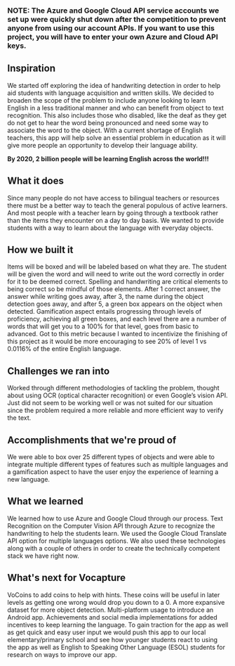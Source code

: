 ### NOTE: The Azure and Google Cloud API service accounts we set up were quickly shut down after the competition to prevent anyone from using our account APIs. If you want to use this project, you will have to enter your own Azure and Cloud API keys.

## Inspiration
We started off exploring the idea of handwriting detection in order to help aid students with language acquisition and written skills. We decided to broaden the scope of the problem to include anyone looking to learn English in a less traditional manner and who can benefit from object to text recognition. This also includes those who disabled, like the deaf as they get do not get to hear the word being pronounced and need some way to associate the word to the object. With a current shortage of English teachers, this app will help solve an essential problem in education as it will give more people an opportunity to develop their language ability.

**By 2020, 2 billion people will be learning English across the world!!!**

## What it does
Since many people do not have access to bilingual teachers or resources there must be a better way to teach the general populous of active learners. And most people with a teacher learn by going through a textbook rather than the items they encounter on a day to day basis. We wanted to provide students with a way to learn about the language with everyday objects.

## How we built it
Items will be boxed and will be labeled based on what they are. The student will be given the word and will need to write out the word correctly in order for it to be deemed correct. Spelling and handwriting are critical elements to being correct so be mindful of those elements. After 1 correct answer, the answer while writing goes away, after 3, the name during the object detection goes away, and after 5, a green box appears on the object when detected. Gamification aspect entails progressing through levels of proficiency, achieving all green boxes, and each level there are a number of words that will get you to a 100% for that level, goes from basic to advanced. Got to this metric because I wanted to incentivize the finishing of this project as it would be more encouraging to see 20% of level 1 vs 0.0116% of the entire English language.

## Challenges we ran into
Worked through different methodologies of tackling the problem, thought about using OCR (optical character recognition) or even Google’s vision API. Just did not seem to be working well or was not suited for our situation since the problem required a more reliable and more efficient way to verify the text.

## Accomplishments that we're proud of
We were able to box over 25 different types of objects and were able to integrate multiple different types of features such as multiple languages and a gamification aspect to have the user enjoy the experience of learning a new language.

## What we learned
We learned how to use Azure and Google Cloud through our process. Text Recognition on the Computer Vision API through Azure to recognize the handwriting to help the students learn. We used the Google Cloud Translate API option for multiple languages options. We also used these technologies along with a couple of others in order to create the technically competent stack we have right now.

## What's next for Vocapture
VoCoins to add coins to help with hints. These coins will be useful in later levels as getting one wrong would drop you down to a 0. A more expansive dataset for more object detection. Multi-platform usage to introduce an Android app. Achievements and social media implementations for added incentives to keep learning the language. To gain traction for the app as well as get quick and easy user input we would push this app to our local elementary/primary school and see how younger students react to using the app as well as English to Speaking Other Language (ESOL) students for research on ways to improve our app.

